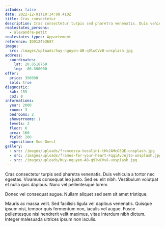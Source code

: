 ```yaml
---
isIndex: false
date: 2022-12-01T10:34:08.410Z
title: Cras consectetur
description: Cras consectetur turpis sed pharetra venenatis. Duis vehicula a tortor nec egestas.
realestates_persons:
  - alexandre-petit
realestates_types: Appartement
reference: ID012453687
image:
  src: /images/uploads/huy-nguyen-AB-q9lwCVv8-unsplash.jpg
address:
  coordinates:
    lat: 20.8518760
    lng: -86.880000
offer:
  price: 350000
  sold: true
diagnostic:
  kwh: 155
  co2: 8
informations:
  year: 2000
  rooms: 3
  bedrooms: 2
  showerrooms: 1
  levels: 2
  floor: 0
  area: 160
  field: 200
  exposition: Sud-Ouest
gallery:
  - src: /images/uploads/francesca-tosolini-tHkJAMcO3QE-unsplash.jpg
  - src: /images/uploads/frames-for-your-heart-FqqiAvJejto-unsplash.jpg
  - src: /images/uploads/huy-nguyen-AB-q9lwCVv8-unsplash.jpg
---
```

Cras consectetur turpis sed pharetra venenatis. Duis vehicula a tortor nec egestas. Vivamus consequat leo justo. Sed eu elit nibh. Vestibulum volutpat et nulla quis dapibus. Nunc vel pellentesque lorem. 


Donec vel consequat augue. Nullam aliquet sed sem sit amet tristique. 



Mauris ac massa velit. Sed facilisis ligula vel dapibus venenatis. Quisque ipsum nisi, tempor quis fermentum non, iaculis vel augue. Fusce pellentesque nisi hendrerit velit maximus, vitae interdum nibh dictum. Integer malesuada ultrices ipsum non iaculis.